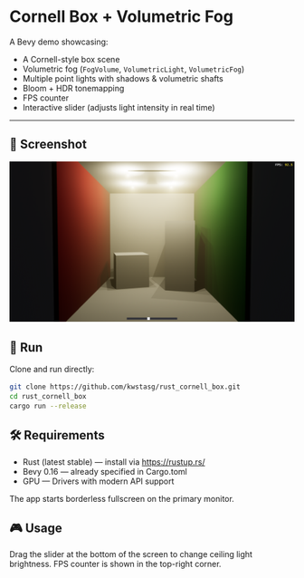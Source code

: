 # Cornell Box + Volumetric Fog

A Bevy demo showcasing:
- A Cornell-style box scene
- Volumetric fog (`FogVolume`, `VolumetricLight`, `VolumetricFog`)
- Multiple point lights with shadows & volumetric shafts
- Bloom + HDR tonemapping
- FPS counter
- Interactive slider (adjusts light intensity in real time)

---

## 📸 Screenshot

<img src="./screenshots/demo.png" alt="Demo" width="600"/>

## 🚀 Run

Clone and run directly:

```bash
git clone https://github.com/kwstasg/rust_cornell_box.git
cd rust_cornell_box
cargo run --release
```

## 🛠️ Requirements
- Rust (latest stable) — install via https://rustup.rs/
- Bevy 0.16 — already specified in Cargo.toml
- GPU — Drivers with modern API support

The app starts borderless fullscreen on the primary monitor.

## 🎮 Usage
Drag the slider at the bottom of the screen to change ceiling light brightness.
FPS counter is shown in the top-right corner.